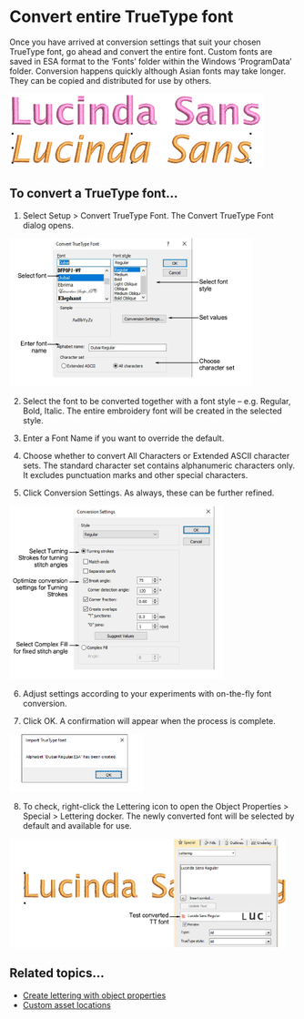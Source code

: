 # Convert entire TrueType font

Once you have arrived at conversion settings that suit your chosen TrueType font, go ahead and convert the entire font. Custom fonts are saved in ESA format to the ‘Fonts’ folder within the Windows ‘ProgramData’ folder. Conversion happens quickly although Asian fonts may take longer. They can be copied and distributed for use by others.

![FontStyles2.png](assets/FontStyles2.png)

## To convert a TrueType font...

1. Select Setup > Convert TrueType Font. The Convert TrueType Font dialog opens.

![ConvertTTFont.png](assets/ConvertTTFont.png)

2. Select the font to be converted together with a font style – e.g. Regular, Bold, Italic. The entire embroidery font will be created in the selected style.

3. Enter a Font Name if you want to override the default.

4. Choose whether to convert All Characters or Extended ASCII character sets. The standard character set contains alphanumeric characters only. It excludes punctuation marks and other special characters.

5. Click Conversion Settings. As always, these can be further refined.

![ConversionSettings00046.png](assets/ConversionSettings00046.png)

6. Adjust settings according to your experiments with on-the-fly font conversion.

7. Click OK. A confirmation will appear when the process is complete.

![ImportTTFont.png](assets/ImportTTFont.png)

8. To check, right-click the Lettering icon to open the Object Properties > Special > Lettering docker. The newly converted font will be selected by default and available for use.

![TestTTEmbroideryFont.png](assets/TestTTEmbroideryFont.png)

## Related topics...

- [Create lettering with object properties](../../Lettering/lettering_create/Create_lettering_with_object_properties)
- [Custom asset locations](../manage%5Fassets/Custom%5Fasset%5Flocations#XREF%5F78115%5FCustom%5Fasset)
